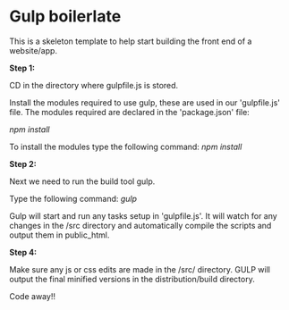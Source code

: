 # Gulp boilerlate

This is a skeleton template to help start building the front end of a website/app.


<strong>Step 1:</strong>

CD in the directory where gulpfile.js is stored.

Install the modules required to use gulp, these are used in our 'gulpfile.js' file. The modules required are declared in the 'package.json' file:

<i>npm install</i>

To install the modules type the following command: <i>npm install</i>

<strong>Step 2:</strong>

Next we need to run the build tool gulp.

Type the following command: <i>gulp</i>

Gulp will start and run any tasks setup in 'gulpfile.js'. It will watch for any changes in the /src directory and automatically compile the scripts and output them in public_html.

<strong>Step 4:</strong>

Make sure any js or css edits are made in the /src/ directory. GULP will output the final minified versions in the distribution/build directory.

Code away!!